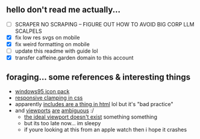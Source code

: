 ## hello don't read me actually...

- [ ] SCRAPER NO SCRAPING – FIGURE OUT HOW TO AVOID BIG CORP LLM SCALPELS
- [x] fix low res svgs on mobile
- [x] fix weird formatting on mobile
- [ ] update this readme with guide lol
- [x] transfer caffeine.garden domain to this account

## foraging... some references & interesting things

- [windows95 icon pack](https://archive.org/details/windows-95-all-icons)
- [responsive clamping in css](https://archive.org/details/windows-95-all-icons)
- apparently [includes are a thing in html](https://www.cuit.columbia.edu/content/server-side-includes#:~:text=Server%2Dside%20includes%20are%20directives,modified%20of%20the%20current%20document) lol but it's "bad practice"
- and [viewports](https://css-tricks.com/the-notch-and-css/) [are](https://developer.mozilla.org/en-US/docs/Web/CSS/length#relative_length_units_based_on_viewport) [ambiguous](https://www.w3.org/TR/css-values-4/#large-viewport-size) :/
  - [the ideal viewport doesn't exist](https://viewports.fyi/) something something
  - but its too late now... im sleepy
  - if youre looking at this from an apple watch then i hope it crashes
